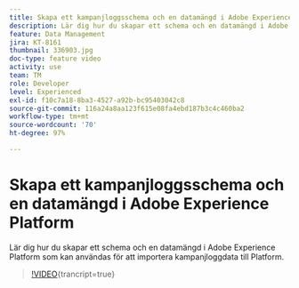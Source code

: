```yaml
---
title: Skapa ett kampanjloggsschema och en datamängd i Adobe Experience Platform
description: Lär dig hur du skapar ett schema och en datamängd i Adobe Experience Platform som kan användas för att importera kampanjloggdata till Platform.
feature: Data Management
jira: KT-8161
thumbnail: 336903.jpg
doc-type: feature video
activity: use
team: TM
role: Developer
level: Experienced
exl-id: f10c7a18-8ba3-4527-a92b-bc95403042c8
source-git-commit: 116a24a8aa123f615e08fa4ebd187b3c4c460ba2
workflow-type: tm+mt
source-wordcount: '70'
ht-degree: 97%

---
```


# Skapa ett kampanjloggsschema och en datamängd i Adobe Experience Platform

Lär dig hur du skapar ett schema och en datamängd i Adobe Experience Platform som kan användas för att importera kampanjloggdata till Platform.

>[!VIDEO](https://video.tv.adobe.com/v/336903?quality=12&learn=on){trancript=true}
